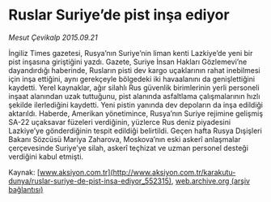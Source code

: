 # Ruslar Suriye’de pist inşa ediyor

*Mesut Çevikalp 2015.09.21*

<div class="pNewsDetailMainContent ctx_content" itemprop="articleBody">
 <p>
  İngiliz Times gazetesi, Rusya’nın Suriye’nin liman kenti Lazkiye’de yeni bir pist inşasına giriştiğini yazdı. Gazete, Suriye İnsan Hakları Gözlemevi’ne dayandırdığı haberinde, Rusların pisti dev kargo uçaklarının rahat inebilmesi için inşa ettiğini, aynı gerekçeyle bölgedeki iki havaalanını da genişlettiğini kaydetti. Yerel kaynaklar, ağır silahlı Rus güvenlik birimlerinin yerli personeli inşaat alanından uzak tuttuğunu, pist alanında asfaltlama çalışmalarının hızlı şekilde ilerlediğini kaydetti. Yeni pistin yanında dev depoların da inşa edildiği aktarıldı. Haberde, Amerikan yönetimince, Rusya’nın Suriye rejimine gelişmiş SA-22 uçaksavar füzeleri verdiğinin, yüzlerce Rus deniz piyadesini Lazkiye’ye gönderdiğinin tespit edildiği belirtildi. Geçen hafta Rusya Dışişleri Bakanı Sözcüsü Mariya Zaharova, Moskova’nın eski askerî anlaşmalar çerçevesinde Suriye’ye silah, askerî teçhizat ve uzman personel desteği verdiğini kabul etmişti.
 </p>
</div>


Kaynak: [www.aksiyon.com.tr](http://www.aksiyon.com.tr/karakutu-dunya/ruslar-suriye-de-pist-insa-ediyor_552315), [web.archive.org (arşiv bağlantısı)](http://web.archive.org/web/20160109203641/http://www.aksiyon.com.tr/karakutu-dunya/ruslar-suriye-de-pist-insa-ediyor_552315)
